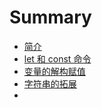# Summary

* [简介](README.md)
* [let 和 const 命令](let-const.md)
* [变量的解构赋值](destructuring-assignment.md)
* [字符串的拓展](string-extend.md)
* 


